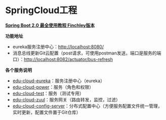 # SpringCloud工程
**[Spring Boot 2.0 最全使用教程 Finchley版本](https://blog.csdn.net/forezp/article/details/70148833)**

**功能地址**
- eureka服务注册中心：[http://localhost:8080/](http://localhost:8080/)
- 消息总线更新Git云配置（post请求，可使用postman发送，端口是服务的端口）：[http://localhost:8082/actuator/bus-refresh](http://localhost:8082/actuator/bus-refresh)

**各个服务说明**
- [edu-cloud-eureka]()：服务注册中心（eureka）
- [edu-cloud-power]()：服务（角色和权限）
- [edu-cloud-test]()：服务（测试专用）
- [edu-cloud-zuul]()：服务网关（路由转发，监控，过滤）
- [edu-cloud-config-server]()：分布式配置中心（方便服务配置文件统一管理，实时更新，配置文件置于Git仓库）
